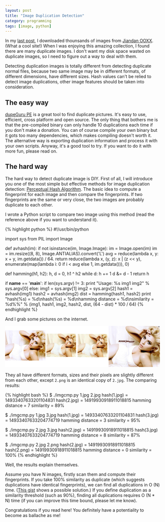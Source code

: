 ```yaml
---
layout: post
title: "Image Duplication Detection"
category: programming
tags: [image, python]
---
```


In my [last post](/2013/04/event-based-html-parsing.html), I downloaded
thounsands of images from [Jiandan OOXX](http://jandan.net/ooxx). (What a cool
site!) When I was enjoying this amazing collection, I found there are many
duplicate images. I don't want my disk space wasted on duplicate images, so I
need to figure out a way to deal with them.

Detecting duplication images is totally different from detecting duplicate
normal files, because two same image may be in different formats, of different
dimensions, have different sizes. Hash values can't be relied to detect image
duplications, other image features should be taken into consideration.

<!-- more start -->

## The easy way

[dupeGuru PE](http://www.hardcoded.net/dupeguru_pe/) is a great tool to find
duplicate pictures. It's easy to use, efficient, cross platform and open source.
The only thing that bothers me is that the pre-compiled binary can only handle
10 duplications each time if you don't make a donation. You can of course
compile your own binary but it gots too many dependencies, which makes compiling
doesn't worth it. The alternative way is exporting duplication information and
process it with your own scripts. Anyway, it's a good tool to try. If you want
to do it with more fun, please read on.

## The hard way

The hard way to detect duplicate image is DIY. First of all, I will introduce
you one of the most simple but effective methods for image duplication
detection: [Perceptual Hash
Algorithm](http://www.ruanyifeng.com/blog/2011/07/principle_of_similar_image_search.html).
The basic idea to compute a fingerprint for each image and then compare the
fingerprints. If two fingerprints are the same or very close, the two images are
probably duplicate to each other.

I wrote a Python script to compare two image using this method (read the
reference above if you want to understand it).

{% highlight python %}
#!/usr/bin/python

import sys
from PIL import Image

def avhash(im):
    if not isinstance(im, Image.Image):
        im = Image.open(im)
    im = im.resize((8, 8), Image.ANTIALIAS).convert('L')
    avg = reduce(lambda x, y: x + y, im.getdata()) / 64.
    return reduce(lambda x, (y, z): x | (z << y),
                  enumerate(map(lambda i: 0 if i < avg else 1, im.getdata())),
                  0)

def hamming(h1, h2):
    h, d = 0, h1 ^ h2
    while d:
        h += 1
        d &= d - 1
    return h

if __name__ == '__main__':
    if len(sys.argv) != 3:
        print "Usage: %s img1 img2" % sys.argv[0]
    else:
        img1 = sys.argv[1]
        img2 = sys.argv[2]
        hash1 = avhash(img1)
        hash2 = avhash(img2)
        dist = hamming(hash1, hash2)
        print "hash(%s) = %d\nhash(%s) = %d\nhamming distance = %d\nsimilarity = %d%%" % (img1, hash1, img2, hash2, dist, (64 - dist) * 100 / 64)
{% endhighlight %}

And I grab some pictures on the internet.

![](/image/image-dupe-samples.png)

They all have different formats, sizes and their pixels are slightly different
from each other, except `2.png` is an identical copy of `2.jpg`. The comparing
results:

{% highlight bash %}
$ ./imgcmp.py 1.jpg 2.jpg
hash(1.jpg) = 14933407633201104831
hash(2.jpg) = 14919930918911018815
hamming distance = 7
similarity = 89%

$ ./imgcmp.py 1.jpg 3.jpg
hash(1.jpg) = 14933407633201104831
hash(3.jpg) = 14933407633204774719
hamming distance = 3
similarity = 95%

$ ./imgcmp.py 2.jpg 3.jpg
hash(2.jpg) = 14919930918911018815
hash(3.jpg) = 14933407633204774719
hamming distance = 8
similarity = 87%

$ ./imgcmp.py 2.jpg 2.png
hash(2.jpg) = 14919930918911018815
hash(2.png) = 14919930918911018815
hamming distance = 0
similarity = 100%
{% endhighlight %}

Well, the results explain themselves.

Assume you have N images, firstly scan them and compute their fingerprints. If
you take 100% similarity as duplicate (which suggests duplications have
identical fingerprints), we can find all duplications in O (N) time. ([This
gist](https://gist.github.com/hzqtc/5431955) shows a possible solution.) If you
define duplication as a similarity threshold (such as 90%), finding all
duplications requires O (N * N) time (if you can improve this time bound, please
let me know).

Congratulations if you read here! You definitely have a potentiality to become
as ballache as me!

<!-- more end -->

